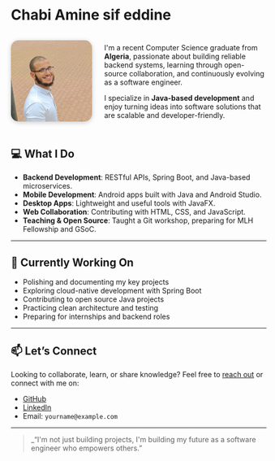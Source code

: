 # Chabi Amine sif eddine

<div style="display: flex; align-items: center; gap: 1.5rem; margin-bottom: 2rem; flex-wrap: wrap;">

<img src="assets/images/profile.jpg" alt="Profile Picture"
       style="width: 160px; border-radius: 15px; box-shadow: 0 2px 10px rgba(0,0,0,0.2);">

  <div style="flex: 1; min-width: 250px;">

I'm a recent Computer Science graduate from <b>Algeria</b>, passionate about building reliable backend systems, learning through open-source collaboration, and continuously evolving as a software engineer.

I specialize in <b>Java-based development</b> and enjoy turning ideas into software solutions that are scalable and developer-friendly.

  </div>

 </div>

## 💻 What I Do

- **Backend Development**: RESTful APIs, Spring Boot, and Java-based microservices.
- **Mobile Development**: Android apps built with Java and Android Studio.
- **Desktop Apps**: Lightweight and useful tools with JavaFX.
- **Web Collaboration**: Contributing with HTML, CSS, and JavaScript.
- **Teaching & Open Source**: Taught a Git workshop, preparing for MLH Fellowship and GSoC.

---

## 🚀 Currently Working On

- Polishing and documenting my key projects
- Exploring cloud-native development with Spring Boot
- Contributing to open source Java projects
- Practicing clean architecture and testing
- Preparing for internships and backend roles

---

## 📫 Let’s Connect

Looking to collaborate, learn, or share knowledge? Feel free to [reach out]() or connect with me on:

- [GitHub](https://github.com/yourusername)
- [LinkedIn](https://linkedin.com/in/yourprofile)
- Email: `yourname@example.com`

---

> \_“I'm not just building projects, I'm building my future as a software engineer who empowers others.”
